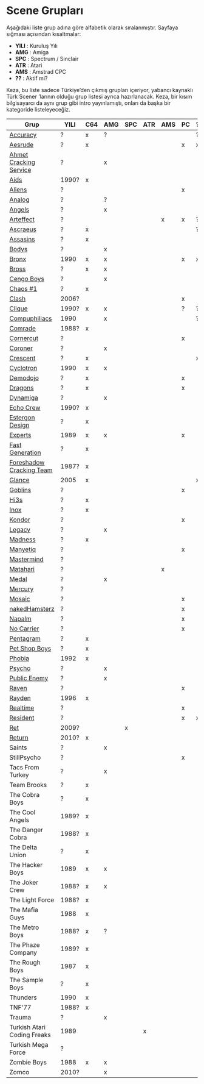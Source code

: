 # Scene Grupları

Aşağıdaki liste grup adına göre alfabetik olarak sıralanmıştır. Sayfaya sığması açısından kısaltmalar:

* **YILI** : Kuruluş Yılı
* **AMG** : Amiga
* **SPC** : Spectrum / Sinclair
* **ATR** : Atari
* **AMS** : Amstrad CPC
* **??** : Aktif mi?

Keza, bu liste sadece Türkiye’den çıkmış grupları içeriyor, yabancı kaynaklı Türk Scener
’larının olduğu grup listesi ayrıca hazırlanacak. Keza, bir kısım bilgisayarcı da
aynı grup gibi intro yayınlamıştı, onları da başka bir kategoride listeleyeceğiz.


| Grup                        | YILI  | C64 | AMG | SPC | ATR | AMS | PC | ?? | WWW |
| --------------------------- | ----- | --- | --- | --- | --- | --- | -- | -- | --- |
| [Accuracy](gruplar/accuracy.md)                    | ?     | x   | ?   |     |     |     |    | ?  |     |
| [Aesrude](gruplar/aesrude.md)                     | ?     | x   |     |     |     |     | x  | x  |     |
| [Ahmet Cracking Service](gruplar/ahmet_cracking_service.md)      | ?     |     | x   |     |     |     |    |    |     |
| [Aids](gruplar/aids.md)                        | 1990? | x   |     |     |     |     |    |    |     |
| [Aliens](gruplar/aliens.md)                      | ?     |     |     |     |     |     | x  |    |     |
| [Analog](gruplar/analog.md)                      | ?     |     | ?   |     |     |     |    |    |     |
| [Angels](gruplar/angels.md)                      | ?     |     | x   |     |     |     |    |    |     |
| [Arteffect](gruplar/arteffect.md)                   | ?     |     |     |     |     | x   | x  | ?  |     |
| [Ascraeus](gruplar/ascraeus.md)                    | ?     | x   |     |     |     |     |    | ?  |     |
| [Assasins](gruplar/assasins.md)                    | ?     | x   |     |     |     |     |    |    |     |
| [Bodys](gruplar/bodys.md)                       | ?     |     | x   |     |     |     |    |    |     |
| [Bronx](gruplar/bronx.md)                       | 1990  | x   | x   |     |     |     | x  | x  | http://bronxwhq.org/ |
| [Bross](gruplar/bross.md)                       | ?     | x   | x   |     |     |     |    |    |     |
| [Cengo Boys](gruplar/cengo_boys.md)                  | ?     |     | x   |     |     |     |    |    |     |
| [Chaos #1](gruplar/chaos_number_1.md)                    | ?     | x   |     |     |     |     |    |    |     |
| [Clash](gruplar/clash.md)                       | 2006? |     |     |     |     |     | x  |    |     |
| [Clique](gruplar/clique.md)                      | 1990? | x   | x   |     |     |     | ?  | ?  | http://www.clq.com/ |
| [Compuphiliacs](gruplar/compuphiliacs.md)               | 1990  |     | x   |     |     |     |    | ?  | http://www.stillpsycho.net/Compuphiliacs |
| [Comrade](gruplar/comrade.md)                     | 1988? | x   |     |     |     |     |    |    |     |
| [Cornercut](gruplar/cornercut.md)                   | ?     |     |     |     |     |     | x  |    |     |
| [Coroner](gruplar/coroner.md)                     | ?     |     | x   |     |     |     |    |    |     |
| [Crescent](gruplar/crescent.md)                    | ?     | x   |     |     |     |     |    | x  | http://crescent.io/ |
| [Cyclotron](gruplar/cyclotron.md)                   | 1990  | x   | x   |     |     |     |    |    |     |
| [Demodojo](gruplar/demodojo.md)                    | ?     | x   |     |     |     |     | x  |    |     |
| [Dragons](gruplar/dragons.md)                     | ?     | x   |     |     |     |     | x  |    |     |
| [Dynamiga](gruplar/dynamiga.md)                    | ?     |     | x   |     |     |     |    |    |     |
| [Echo Crew](gruplar/echo_crew.md)                   | 1990? | x   |     |     |     |     |    |    |     |
| [Estergon Design](gruplar/estergon_design.md)             | ?     | x   |     |     |     |     |    |    |     |
| [Experts](gruplar/experts.md)                     | 1989  | x   | x   |     |     |     | x  |    |     |
| [Fast Generation](gruplar/fast_generation.md)             | ?     | x   |     |     |     |     |    |    |     |
| [Foreshadow Cracking Team](gruplar/foreshadow_cracking_team.md)    | 1987? | x   |     |     |     |     |    |    |     |
| [Glance](gruplar/glance.md)                      | 2005  | x   |     |     |     |     |    | x  | http://glance.ws |
| [Goblins](gruplar/goblins.md)                     | ?     |     |     |     |     |     | x  |    |     |
| [Hi3s](gruplar/hi3s.md)                        | ?     | x   |     |     |     |     |    |    |     |
| [Inox](gruplar/inox.md)                        | ?     | x   |     |     |     |     |    |    |     |
| [Kondor](gruplar/kondor.md)                      | ?     |     |     |     |     |     | x  |    |     |
| [Legacy](gruplar/legacy.md)                      | ?     |     | x   |     |     |     |    |    |     |
| [Madness](gruplar/madness.md)                     | ?     | x   |     |     |     |     |    |    |     |
| [Manyetiq](gruplar/manyetiq.md)                    | ?     |     |     |     |     |     | x  |    |     |
| [Mastermind](gruplar/mastermind.md)                  | ?     |     |     |     |     |     |    |    |     |
| [Matahari](gruplar/matahari.md)                    | ?     |     |     |     |     | x   |    |    |     |
| [Medal](gruplar/medal.md)                       | ?     |     | x   |     |     |     |    |    |     |
| [Mercury](gruplar/mercury.md)                     | ?     |     |     |     |     |     |    |    |     |
| [Mosaic](gruplar/mosaic.md)                      | ?     |     |     |     |     |     | x  |    |     |
| [nakedHamsterz](gruplar/naked_hamsterz.md)               | ?     |     |     |     |     |     | x  |    |     |
| [Napalm](gruplar/napalm.md)                      | ?     |     |     |     |     |     | x  |    |     |
| [No Carrier](gruplar/no_carrier.md)                  | ?     |     |     |     |     |     | x  |    |     |
| [Pentagram](gruplar/pentagram.md)                   | ?     | x   |     |     |     |     |    |    |     |
| [Pet Shop Boys](gruplar/pet_shop_boys.md)               | ?     | x   |     |     |     |     |    |    |     |
| [Phobia](gruplar/phobia.md)                      | 1992  | x   |     |     |     |     |    |    |     |
| [Psycho](gruplar/psycho.md)                      | ?     |     | x   |     |     |     |    |    |     |
| [Public Enemy](gruplar/public_enemy.md)                | ?     |     | x   |     |     |     |    |    |     |
| [Raven](gruplar/raven.md)                       | ?     |     |     |     |     |     | x  |    | http://www.rdgnetwork.org/raven/ |
| [Rayden](gruplar/rayden.md)                      | 1996  | x   |     |     |     |     |    |    |     |
| [Realtime](gruplar/realtime.md)                    | ?     |     |     |     |     |     | x  |    |     |
| [Resident](gruplar/resident.md)                    | ?     |     |     |     |     |     | x  | x  | http://residentland.com/ |
| [Ret](gruplar/ret.md)                         | 2009? |     |     | x   |     |     |    |    |     |
| [Return](gruplar/return.md)                      | 2010? | x   |     |     |     |     |    |    |     |
| Saints                      | ?     |     | x   |     |     |     |    |    |     |
| StillPsycho                 | ?     |     |     |     |     |     | x  |    |     |
| Tacs From Turkey            | ?     |     | x   |     |     |     |    |    |     |
| Team Brooks                 | ?     | x   |     |     |     |     |    |    |     |
| The Cobra Boys              | ?     | x   |     |     |     |     |    |    |     |
| The Cool Angels             | 1989? | x   |     |     |     |     |    |    |     |
| The Danger Cobra            | 1988? | x   |     |     |     |     |    |    |     |
| The Delta Union             | ?     | x   |     |     |     |     |    |    |     |
| The Hacker Boys             | 1989  | x   | x   |     |     |     |    |    | http://thehackerboys.com |
| The Joker Crew              | 1988? | x   | x   |     |     |     |    |    |     |
| The Light Force             | 1988? | x   |     |     |     |     |    |    |     |
| The Mafia Guys              | 1988  | x   |     |     |     |     |    |    |     |
| The Metro Boys              | 1988? | x   | ?   |     |     |     |    |    |     |
| The Phaze Company           | 1989? | x   |     |     |     |     |    |    |     |
| The Rough Boys              | 1987  | x   |     |     |     |     |    |    |     |
| The Sample Boys             | ?     | x   |     |     |     |     |    |    |     |
| Thunders                    | 1990  | x   |     |     |     |     |    |    |     |
| TNF'77                      | 1988? | x   |     |     |     |     |    |    |     |
| Trauma                      | ?     |     | x   |     |     |     |    |    |     |
| Turkish Atari Coding Freaks | 1989  |     |     |     | x   |     |    |    |     |
| Turkish Mega Force          | ?     |     |     |     |     |     |    |    |     |
| Zombie Boys                 | 1988  | x   | x   |     |     |     |    |    | http://zombieboys.org/ |
| Zomco                       | 2010? |     | x   |     |     |     |    |    |     |
